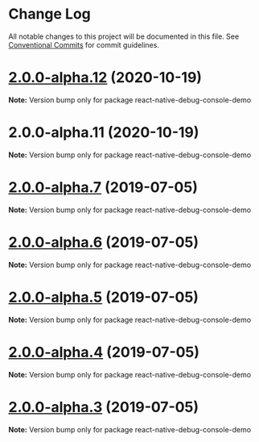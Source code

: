 # Change Log

All notable changes to this project will be documented in this file.
See [Conventional Commits](https://conventionalcommits.org) for commit guidelines.

# [2.0.0-alpha.12](https://github.com/morten-olsen/react-native-debug-console/compare/v2.0.0-alpha.11...v2.0.0-alpha.12) (2020-10-19)

**Note:** Version bump only for package react-native-debug-console-demo





# 2.0.0-alpha.11 (2020-10-19)

**Note:** Version bump only for package react-native-debug-console-demo





# [2.0.0-alpha.7](https://github.com/morten-olsen/react-native-debug-console/compare/v2.0.0-alpha.6...v2.0.0-alpha.7) (2019-07-05)

**Note:** Version bump only for package react-native-debug-console-demo





# [2.0.0-alpha.6](https://github.com/morten-olsen/react-native-debug-console/compare/v2.0.0-alpha.5...v2.0.0-alpha.6) (2019-07-05)

**Note:** Version bump only for package react-native-debug-console-demo





# [2.0.0-alpha.5](https://github.com/morten-olsen/react-native-debug-console/compare/v2.0.0-alpha.4...v2.0.0-alpha.5) (2019-07-05)

**Note:** Version bump only for package react-native-debug-console-demo





# [2.0.0-alpha.4](https://github.com/morten-olsen/react-native-debug-console/compare/v2.0.0-alpha.3...v2.0.0-alpha.4) (2019-07-05)

**Note:** Version bump only for package react-native-debug-console-demo





# [2.0.0-alpha.3](https://github.com/morten-olsen/react-native-debug-console/compare/v2.0.0-alpha.2...v2.0.0-alpha.3) (2019-07-05)

**Note:** Version bump only for package react-native-debug-console-demo
